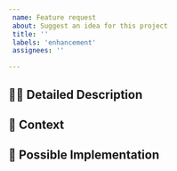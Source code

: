 ```yaml
---
 name: Feature request
 about: Suggest an idea for this project
 title: ''
 labels: 'enhancement'
 assignees: ''

---
```


## 💁‍♀️ Detailed Description
<!--- Provide a detailed description of the change or addition you are proposing -->

## 📝 Context
<!--- Why is this change important to you? How would you use it? -->
<!--- How can it benefit other users? -->

## 📖 Possible Implementation
<!--- Not obligatory, but suggest an idea for implementing addition or change -->
